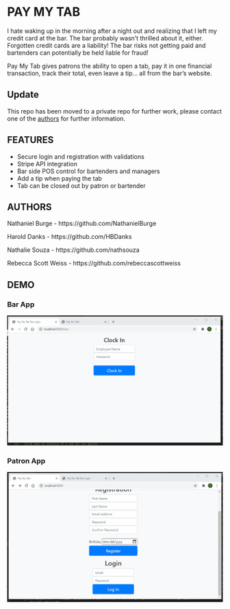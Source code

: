 <h1>PAY MY TAB</h1>
I hate waking up in the morning after a night out and realizing that I left my credit card at the bar. The bar probably wasn’t thrilled about it, either. Forgotten credit cards are a liability! The bar risks not getting paid and bartenders can potentially be held liable for fraud!

Pay My Tab gives patrons the ability to open a tab, pay it in one financial transaction, track their total, even leave a tip… all from the bar’s website.

<h2>Update</h2>
<p>This repo has been moved to a private repo for further work, please contact one of the <a href="#authors">authors</a> for further information.</p>

<h2>FEATURES</h2>
<ul>
  <li>Secure login and registration with validations</li>
  <li>Stripe API integration</li>
  <li>Bar side POS control for bartenders and managers</li>
  <li>Add a tip when paying the tab</li>
  <li>Tab can be closed out by patron or bartender</li>
</ul>

<h2 id="authors">AUTHORS</h2>
<p>Nathaniel Burge - https://github.com/NathanielBurge</p>
<p>Harold Danks - https://github.com/HBDanks</p>
<p>Nathalie Souza - https://github.com/nathsouza</p>
<p>Rebecca Scott Weiss - https://github.com/rebeccascottweiss</p>

<h2>DEMO</h2>

<h3>Bar App</h3>
<img src="/images/payMyTabBarApp.gif" alt="Bar App Screen Demo"/>

<h3>Patron App</h3>
<img src="/images/PayMyTabPatronApp.gif" alt="Patron App Screen Demo"/>

